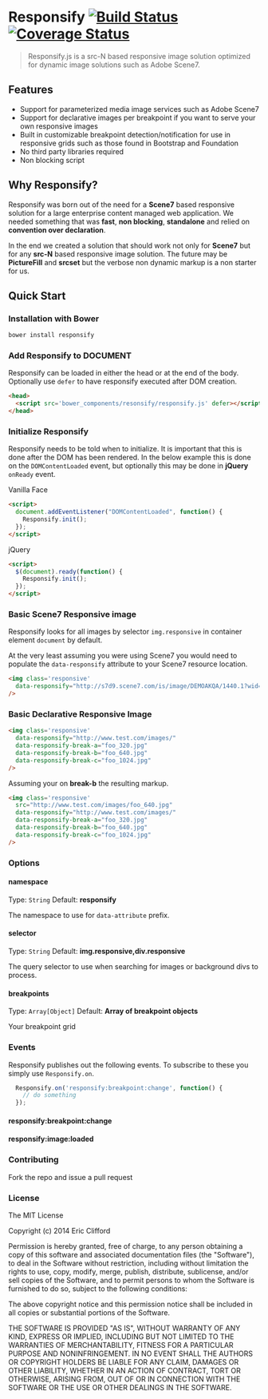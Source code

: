 # Responsify  [![Build Status](https://travis-ci.org/eclifford/responsify.svg?branch=master)](https://travis-ci.org/eclifford/responsify) [![Coverage Status](https://img.shields.io/coveralls/eclifford/responsify.svg)](https://coveralls.io/r/eclifford/responsify?branch=master)

> Responsify.js is a src-N based responsive image solution optimized for
dynamic image solutions such as Adobe Scene7.

## Features

- Support for parameterized media image services such as Adobe Scene7
- Support for declarative images per breakpoint if you want to serve your own responsive images
- Built in customizable breakpoint detection/notification for use in responsive grids such as
those found in Bootstrap and Foundation
- No third party libraries required
- Non blocking script

## Why Responsify?

Responsify was born out of the need for a **Scene7** based responsive solution for a large enterprise content managed web
application. We needed something that was **fast**, **non blocking**, **standalone** and relied on **convention over declaration**.

In the end we created a solution that should work not only for **Scene7** but for any **src-N** based
responsive image solution. The future may be **PictureFill** and **srcset** but the verbose non dynamic
markup is a non starter for us.

## Quick Start

### Installation with Bower

```bash
bower install responsify
```

### Add Responsify to DOCUMENT

Responsify can be loaded in either the head or at the end of the body. Optionally
use `defer` to have responsify executed after DOM creation.

```html
<head>
  <script src='bower_components/resonsify/responsify.js' defer></script>
</head>
```

### Initialize Responsify

Responsify needs to be told when to initialize. It is important that this is done after the DOM has been rendered. In the below
example this is done on the `DOMContentLoaded` event, but optionally this may be done in **jQuery** `onReady` event.


Vanilla Face

```html
<script>
  document.addEventListener("DOMContentLoaded", function() {
    Responsify.init();
  });
</script>
```

jQuery

```html
<script>
  $(document).ready(function() {
    Responsify.init();
  });
</script>
```

### Basic Scene7 Responsive image

Responsify looks for all images by selector `img.responsive` in container element
`document` by default.

At the very least assuming you were using Scene7 you would need to populate the `data-responsify`
attribute to your Scene7 resource location.

```html
<img class='responsive'
  data-responsify="http://s7d9.scene7.com/is/image/DEMOAKQA/1440.1?wid={width}"
/>
```

### Basic Declarative Responsive Image

```html
<img class='responsive'
  data-responsify="http://www.test.com/images/"
  data-responsify-break-a="foo_320.jpg"
  data-responsify-break-b="foo_640.jpg"
  data-responsify-break-c="foo_1024.jpg"
/>
```

Assuming your on **break-b** the resulting markup.

```html
<img class='responsive'
  src="http://www.test.com/images/foo_640.jpg"
  data-responsify="http://www.test.com/images/"
  data-responsify-break-a="foo_320.jpg"
  data-responsify-break-b="foo_640.jpg"
  data-responsify-break-c="foo_1024.jpg"
/>
```

### Options

#### namespace

Type: `String` Default: **responsify**

The namespace to use for `data-attribute` prefix.

#### selector

Type: `String` Default: **img.responsive,div.responsive**

The query selector to use when searching for images or background divs to process.

#### breakpoints

Type: `Array[Object]` Default: **Array of breakpoint objects**

Your breakpoint grid

### Events

Responsify publishes out the following events. To subscribe to these you
simply use `Responsify.on`.

```js
  Responsify.on('responsify:breakpoint:change', function() {
    // do something
  });
```

#### responsify:breakpoint:change

#### responsify:image:loaded


### Contributing

Fork the repo and issue a pull request

### License

The MIT License

Copyright (c) 2014 Eric Clifford

Permission is hereby granted, free of charge, to any person obtaining a copy
of this software and associated documentation files (the "Software"), to deal
in the Software without restriction, including without limitation the rights
to use, copy, modify, merge, publish, distribute, sublicense, and/or sell
copies of the Software, and to permit persons to whom the Software is
furnished to do so, subject to the following conditions:

The above copyright notice and this permission notice shall be included in
all copies or substantial portions of the Software.

THE SOFTWARE IS PROVIDED "AS IS", WITHOUT WARRANTY OF ANY KIND, EXPRESS OR
IMPLIED, INCLUDING BUT NOT LIMITED TO THE WARRANTIES OF MERCHANTABILITY,
FITNESS FOR A PARTICULAR PURPOSE AND NONINFRINGEMENT. IN NO EVENT SHALL THE
AUTHORS OR COPYRIGHT HOLDERS BE LIABLE FOR ANY CLAIM, DAMAGES OR OTHER
LIABILITY, WHETHER IN AN ACTION OF CONTRACT, TORT OR OTHERWISE, ARISING FROM,
OUT OF OR IN CONNECTION WITH THE SOFTWARE OR THE USE OR OTHER DEALINGS IN
THE SOFTWARE.

